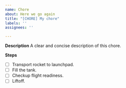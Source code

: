 ```yaml
---
name: Chore
about: Here we go again
title: "[CHORE] My chore"
labels: ''
assignees: ''

---
```


**Description**
A clear and concise description of this chore.

**Steps**
- [ ] Transport rocket to launchpad.
- [ ] Fill the tank.
- [ ] Checkup flight readiness.
- [ ] Liftoff.
